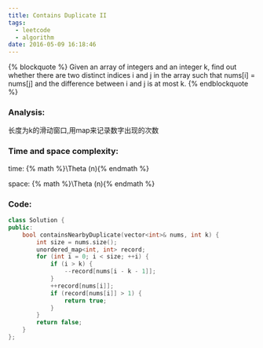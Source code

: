 ```yaml
---
title: Contains Duplicate II
tags:
  - leetcode
  - algorithm
date: 2016-05-09 16:18:46
---
```

{% blockquote %}
Given an array of integers and an integer k, find out whether there are two distinct indices i and j in the array such that nums[i] = nums[j] and the difference between i and j is at most k.
{% endblockquote %}
<!-- more -->
### Analysis:
长度为k的滑动窗口,用map来记录数字出现的次数
### Time and space complexity:
time: {% math %}\Theta (n){% endmath %}

space: {% math %}\Theta (n){% endmath %}
### Code:
```cpp
class Solution {
public:
    bool containsNearbyDuplicate(vector<int>& nums, int k) {
        int size = nums.size();
        unordered_map<int, int> record;
        for (int i = 0; i < size; ++i) {
            if (i > k) {
                --record[nums[i - k - 1]];
            }
            ++record[nums[i]];
            if (record[nums[i]] > 1) {
                return true;
            }
        }
        return false;
    }
};
```
